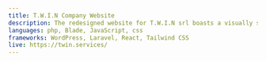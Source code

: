 ```yaml
---
title: T.W.I.N Company Website
description: The redesigned website for T.W.I.N srl boasts a visually stunning and technically advanced platform. It features a dedicated section for publishing press releases, accompanied by engaging galleries of images, videos, and attached files, all meticulously designed to optimize SEO, improve page speed and provide a seamless user experience.
languages: php, Blade, JavaScript, css
frameworks: WordPress, Laravel, React, Tailwind CSS
live: https://twin.services/
---
```

